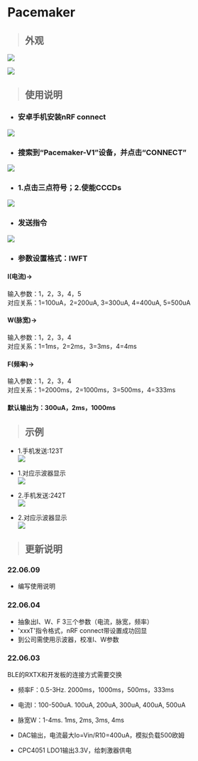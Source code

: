 # Pacemaker

>## 外观
![](/Image/Top.jpg)  

![](/Image/Bot.jpg)

>## 使用说明
- ### 安卓手机安装nRF connect
![](/Image/app.jpg)
- ### 搜索到“Pacemaker-V1”设备，并点击“CONNECT”   
![](/Image/search.jpg)  
- ### 1.点击三点符号；2.使能CCCDs   
![](/Image/CCCD.jpg) 
- ### 发送指令   
![](/Image/RX.jpg) 
- ### 参数设置格式：IWFT   
#### I(电流)->   
输入参数：1，2，3，4，5  
对应关系：1=100uA，2=200uA, 3=300uA, 4=400uA, 5=500uA  
#### W(脉宽)->      
输入参数：1，2，3，4  
对应关系：1=1ms，2=2ms，3=3ms，4=4ms  
#### F(频率)->   
输入参数：1，2，3，4  
对应关系：1=2000ms，2=1000ms，3=500ms，4=333ms  
#### 默认输出为：300uA，2ms，1000ms
>## 示例

* 1.手机发送:123T         
![](/Image/123T.jpg)   

* 1.对应示波器显示       
![](/Image/tek123T.bmp)

* 2.手机发送:242T        
![](/Image/242T.jpg)  

* 2.对应示波器显示      
![](/Image/tek242T.bmp)  

>## 更新说明
### 22.06.09
- 编写使用说明

### 22.06.04
- 抽象出I、W、F 3三个参数（电流，脉宽，频率）
- 'xxxT'指令格式，nRF connect带设置成功回显
- 到公司需使用示波器，校准I、W参数

### 22.06.03
BLE的RXTX和开发板的连接方式需要交换  
- 频率F：0.5-3Hz. 2000ms，1000ms，500ms，333ms
- 电流I：100-500uA. 100uA, 200uA, 300uA, 400uA, 500uA
- 脉宽W：1-4ms. 1ms, 2ms, 3ms, 4ms

- DAC输出，电流最大Io=Vin/R10=400uA，模拟负载500欧姆
- CPC4051 LDO1输出3.3V，给刺激器供电
